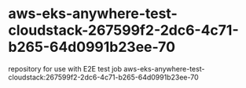 # aws-eks-anywhere-test-cloudstack-267599f2-2dc6-4c71-b265-64d0991b23ee-70
repository for use with E2E test job aws-eks-anywhere-test-cloudstack:267599f2-2dc6-4c71-b265-64d0991b23ee-70

